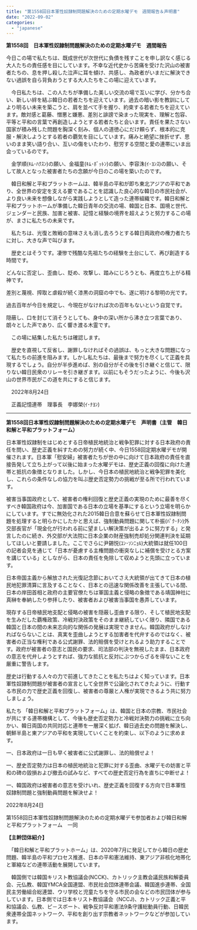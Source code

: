 ```yaml
---
title: "第1558回日本軍性奴隷制問題解決のための定期水曜デモ　週間報告＆声明書"
date: "2022-09-02"
categories: 
  - "japanese"
---
```


**第1558回　日本軍性奴隷制問題解決のための定期水曜デモ　週間報告**  

今日この場で私たちは、既成世代が次世代に負債を残すことを申し訳なく感じる大人たちの責任感を目にしています。不幸な近代史から苦痛を受けた沢山の被害者たちの、息を押し殺した泣声に耳を傾け、共感し、為政者がいまだに解決できない過誤を自ら背負おうとする大人たちをこの場に迎えています。

　今日私たちは、この人たちが準備した美しい交流の場で互いに学び、分かち合い、新しい絆を結ぶ韓日の若者たちを迎えています。過去の暗い影を教訓にしてより明るい未来を築こうと、肩を並べて手を握り、約束する若者たちを迎えています。敵対感と葛藤、憎悪と嫌悪、差別と誹謗で染まった現実を、理解と包容、平等と平和の言葉で再創造しようとする若者たちと会います。責任を果たさない国家が積み残した問題を胸深く刻み、個人の道徳心にだけ頼らず、根本的に克服・解決しようとする若者の覇気を目にしています。痛みと絶望に挫折せず、思いのまま笑い語り合い、互いの傷をいたわり、慰労する空間と愛の連帯にいま出会っているのです。

　金学順(ｷﾑ･ﾊｸｽﾝ)の願い、金福童(ｷﾑ･ﾎﾞｯﾄﾝ)の願い、李容洙(ｲ･ﾖﾝｽ)の願い、そして故人となった被害者たちの念願が今日のこの場を築いたのです。

　韓日和解と平和プラットホームは、韓半島の平和が即ち東北アジアの平和であり、全世界の安定を支える要であることを認識した良心的な韓日の市民社会が、より良い未来を想像しながら実践しようとして造った連帯組織です。韓日和解と平和プラットホームが準備した韓日青年の交流の場、韓国と日本、国境と世代、ジェンダーと民族、加害と被害、記憶と経験の境界を超えようと努力するこの場が、まさに私たちの未来です。

　私たちは、光復と敗戦の意味さえも消し去ろうとする韓日両政府の権力者たちに対し、大きな声で叫びます。

　歴史とはそうです。凄惨で残酷な先祖たちの経験を土台にして、再び創造する時間です。

どんなに否定し、歪曲し、貶め、攻撃し、踏みにじろうとも、再度立ち上がる精神です。

差別と蔑視、搾取と虐殺が続く漆黒の洞窟の中でも、遂に明ける黎明の光です。

過去百年が今日を規定し、今現在がなければ次の百年もないという自覚です。

隠蔽し、口を封じて消そうとしても、身中の深い所から沸き立つ言葉であり、朗々とした声であり、広く響き渡る木霊です。

　この場に結集した私たちは確認します。

　歴史を直視して反省し、謝罪しなければその過誤は、もっと大きな問題になって私たちの前進を阻みます。しかし私たちは、最後まで努力を尽くして正義を具現するでしょう。自分が半歩進めば、別の自分がその後を引き継ぐと信じて、限りない韓日民衆のリレーを引き継ぎます。以前にもそうだったように、今後も沢山の世界市民がこの道を共にすると信じます。

　2022年8月24日

　正義記憶連帯　理事長　李娜榮(ｲ･ﾅﾖﾝ)

* * *

**第1558回日本軍性奴隷制問題解決のための定期水曜デモ　声明書（主管　韓日和解と平和プラットフォーム）**

日本軍性奴隷制をはじめとする日帝植民地統治と戦争犯罪に対する日本政府の責任を問い、歴史正義を糾すための努力が続く中、今日1558回定期水曜デモが開催されます。日本軍「慰安婦」被害者たちが世の中に向けて日本政府の責任を直接告発して立ち上がって以後に始まった水曜デモは、歴史正義の回復に向けた連帯と抵抗の象徴となりました。しかし、今日本の植民地統治と戦争犯罪を美化し、これらの条件なしの協力を叫ぶ歴史否定勢力の挑戦が至る所で行われています。

被害当事国政府として、被害者の権利回復と歴史正義の実現のために最善を尽くすべき韓国政府は今、加害国である日本の立場を基準にするという立場を明らかにしています。すでに無効化された2015韓日合意を蘇らせて日本軍性奴隷制問題を処理すると明らかにしたかと思えば、強制動員問題に関して朴振(ﾊﾟｸ･ﾁﾝ)外交部長官が「現金化が行われる前に望ましい解決策が出るように努力する」と発言したのに続き、外交部が大法院に日本企業の財産強制売却処分関連判決を延期してほしいと要請しました。ここでさらに尹錫悦(ﾕﾝ･ｿﾝﾆｮﾙ)大統領は就任100日の記者会見を通じて「日本が憂慮する主権問題の衝突なしに補償を受けとる方案を講じている」としながら、日本の責任を免除して収めようと先頭に立っています。

日本帝国主義から解放された光復記念節においてさえ大統領が出てきて日本の植民地犯罪清算に言及することなく、日本との迅速な関係改善を主張している間、日本の岸田首相と政府の主要官僚たちは軍国主義と侵略の象徴である靖国神社に真榊を奉納したり参拝したり、被害者および被害当事国を愚弄しています。

現存する日帝植民地支配と侵略の被害を隠蔽し歪曲する限り、そして植民地支配を生みだした覇権政策、冷戦対決政策をそのまま継続していく限り、隣国である韓国と日本の間の未来志向的な関係の発展は実現できません。韓国政府がしなければならないことは、真実を歪曲しようとする加害者を代弁するのではなく、被害者の正当な権利である公式謝罪、法的賠償を受けとれるよう助力することです。政府が被害者の意志と国民の要求、司法部の判決を無視したまま、日本政府の意志を代弁しようとすれば、強力な抵抗と反対にぶつからざるを得ないことを厳重に警告します。

歴史は行動する人々の力で前進してきたことを私たちはよく知っています。日本軍性奴隷制問題が被害者の宣言として全世界で公論化されてきたように、行動する市民の力で歴史正義を回復し、被害者の尊厳と人権が実現できるよう共に努力しましょう。

私たち 「韓日和解と平和プラットフォーム」は、韓国と日本の宗教、市民社会が共にする連帯機構として、今後も歴史否定勢力と冷戦対決勢力の挑戦に立ち向かい、韓日両国の共同対応と連帯を一層深く拡げ、韓日過去史の問題を解決し、朝鮮半島と東アジアの平和を実現していくことを約束し、以下のように求めます。

一、日本政府は一日も早く被害者に公式謝罪し、法的賠償せよ！

一、歴史否定勢力は日本の植民地統治と犯罪に対する歪曲、水曜デモの妨害と平和の碑の毀損および撤去の試みなど、すべての歴史否定行為を直ちに中断せよ！

一、韓国政府は被害者の意志を受けいれ、歴史正義を回復する方向で日本軍性奴隷制問題と強制動員問題を解決せよ！

2022年8月24日

第1558回日本軍性奴隷制問題解決のための定期水曜デモ参加者および韓日和解と平和プラットフォーム　一同

**【主幹団体紹介】**

　「韓日和解と平和プラットホーム」は、2020年7月に発足してから韓日の歴史問題、韓半島の平和プロセス推進、日本の平和憲法維持、東アジア非核化地帯化と軍縮などの連帯活動を展開しています。

　韓国側では韓国キリスト教協議会(NCCK)、カトリック主教会議民族和解委員会、元仏教、韓国YMCA全国連盟、市民社会団体連帯会議、韓国進歩連帯、全国民主労働組合総連盟、ウリ学校と児童たちを守る市民の会などの市民団体が参与しています。日本側では日本キリスト教協議会（NCCJ)、カトリック正義と平和協議会、仏教、ピ－スボート、戦争反対平和憲法9条守護総動員行動、日韓民衆連帯全国ネットワーク、平和を創り出す宗教者ネットワークなどが参加しています。
